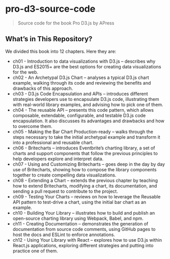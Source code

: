 # pro-d3-source-code
> Source code for the book Pro D3.js by APress

## What’s in This Repository?
We divided this book into 12 chapters. Here they are:
* ch01 - Introduction to data visualizations with D3.js – describes why D3.js and ES2015+ are the best options for creating data visualizations for the web.
* ch02 - An Archetypal D3.js Chart – analyses a typical D3.js chart example, walking through its code and reviewing the benefits and drawbacks of this approach.
* ch03 - D3.js Code Encapsulation and APIs – introduces different strategies developers use to encapsulate D3.js code, illustrating them with real-world library examples, and advising how to pick one of them.
* ch04 - The reusable API – presents this code pattern, which allows composable, extendable, configurable, and testable D3.js code encapsulation. It also discusses its advantages and drawbacks and how to overcome them.
* ch05 - Making the Bar Chart Production-ready – walks through the steps necessary to take the initial archetypal example and transform it into a professional and reusable chart.
* ch06 - Britecharts – introduces Eventbrite’s charting library, a set of charts and support components that follow the previous principles to help developers explore and interpret data.
* ch07 - Using and Customizing Britecharts – goes deep in the day by day use of Britecharts, showing how to compose the library components together to create compelling data visualizations.
* ch08 - Extending a Chart – extends the previous chapter by teaching how to extend Britecharts, modifying a chart, its documentation, and sending a pull request to contribute to the project.
* ch09 - Testing Your Charts – reviews on how to leverage the Reusable API pattern to test-drive a chart, using the initial bar chart as an example.
* ch10 - Building Your Library – illustrates how to build and publish an open-source charting library using Webpack, Babel, and npm.
* ch11 - Creating Documentation – demonstrates the generation of documentation from source code comments, using GitHub pages to host the docs and ESLint to enforce annotations.
* ch12 - Using Your Library with React – explores how to use D3.js within React.js applications, exploring different strategies and putting into practice one of them.

